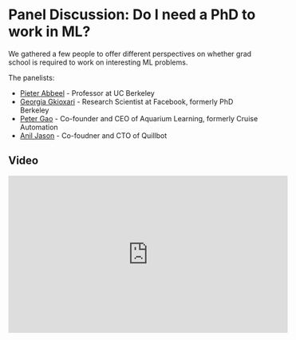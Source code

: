 # Panel Discussion: Do I need a PhD to work in ML?

We gathered a few people to offer different perspectives on whether grad school is required to work on interesting ML problems.

The panelists:

- [Pieter Abbeel](http://www.cs.berkeley.edu/~pabbeel/) - Professor at UC Berkeley
- [Georgia Gkioxari](https://gkioxari.github.io) - Research Scientist at Facebook, formerly PhD Berkeley
- [Peter Gao](https://www.linkedin.com/in/pgaooo/) - Co-founder and CEO of Aquarium Learning, formerly Cruise Automation
- [Anil Jason](https://www.linkedin.com/in/aniljason/) - Co-foudner and CTO of Quillbot

## Video

<iframe width="560" height="315" src="https://www.youtube.com/embed/sTxL2lspnTU" frameborder="0" allow="accelerometer; autoplay; clipboard-write; encrypted-media; gyroscope; picture-in-picture" allowfullscreen></iframe>
